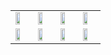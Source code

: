 <table>
 <tr>
	<td><img src="https://cloud.githubusercontent.com/assets/7854206/17698079/5025aa3a-63b9-11e6-9c25-dda3020dd36f.png" height="60%" width="60%"></td>
	<td><img src="https://cloud.githubusercontent.com/assets/7854206/17698080/503f9904-63b9-11e6-9eb7-9ad1500889af.png" height="60%" width="60%"></td>
	<td><img src="https://cloud.githubusercontent.com/assets/7854206/17698082/50443bee-63b9-11e6-9881-d8e871453650.png" height="60%" width="60%"></td>
	<td><img src="https://cloud.githubusercontent.com/assets/7854206/17698083/50488514-63b9-11e6-8a44-e7d7e43ae728.png" height="60%" width="60%"></td>
 </tr>
<tr>
	<td><img src="https://cloud.githubusercontent.com/assets/7854206/17698085/504b17ac-63b9-11e6-845f-273f9d0e50ff.png" height="60%" width="60%"></td>
	<td><img src="https://cloud.githubusercontent.com/assets/7854206/17698084/504ab4b0-63b9-11e6-96a0-32bc27f4b0ab.png" height="60%" width="60%"></td>
	<td><img src="https://cloud.githubusercontent.com/assets/7854206/17698081/503ff9a8-63b9-11e6-8c52-d14fdf973881.png" height="60%" width="60%"></td>
	<td><img src="https://cloud.githubusercontent.com/assets/7854206/17698086/505cbd0e-63b9-11e6-8719-9398b81734a1.png" height="60%" width="60%"></td>
</tr>
</table>
